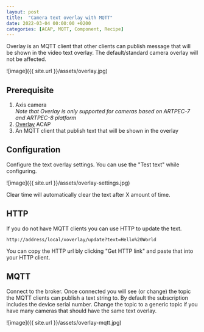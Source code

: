 ```yaml
---
layout: post
title:  "Camera text overlay with MQTT"
date: 2022-03-04 00:00:00 +0200
categories: [ACAP, MQTT, Component, Recipe]
---
```

Overlay is an MQTT client that other clients can publish message that will be shown in the video text overlay.  The default/standard camera overlay will not be affected.

![image]({{ site.url }}/assets/overlay.jpg)

## Prerequisite
1. Axis camera  
*Note that Overlay is only supported for cameras based on ARTPEC-7 and ARTPEC-8 platform*
2. [Overlay](https://api.aintegration.team/acap/overlay?source=pages) ACAP
3. An MQTT client that publish text that will be shown in the overlay

## Configuration
Configure the text overlay settings.  You can use the "Test text" while configuring.  

![image]({{ site.url }}/assets/overlay-settings.jpg)

Clear time will automatically clear the text after X amount of time.

## HTTP
If you do not have MQTT clients you can use HTTP to update the text.  
```
http://address/local/xoverlay/update?text=Hello%20World
```
You can copy the HTTP url bly clicking "Get HTTP link" and paste that into your HTTP client.

## MQTT
Connect to the broker.  Once connected you will see (or change) the topic the MQTT clients can publish a text string to.  By default the subscription includes the device serial number.  Change the topic to a generic topic if you have many cameras that should have the same text overlay.

![image]({{ site.url }}/assets/overlay-mqtt.jpg)
